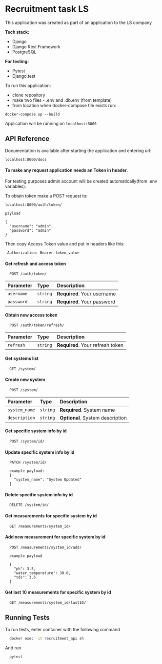 
# Recruitment task LS

This application was created as part of an application to the LS company

**Tech stack:**
 - Django
 - Django Rest Framework
 - PostgreSQL

**For testing:**
 - Pytest
 - Django.test

To run this application:

 - clone repository
 - make two files - .env and .db.env (from template)
 - from location when docker-compose file exists run:
 
  ```
  docker-compose up --build
  ```
  Application will be running on ```localhost:8000```



## API Reference

Documentation is available after starting the application and entering url:

  ```localhost:8000/docs```


#### To make any request application needs an Token in header.

For testing purposes admin account will be created automatically(from .env variables).

To obtain token make a POST request to:

```
localhost:8000/auth/token/

payload

{
  "username": "admin",
  "password": "admin"
}

```


Then copy Access Token value and put in headers like this:

``` Authorization: Bearer token_value```

#### Get refresh and access token

```http
  POST /auth/token/
```

| Parameter | Type     | Description                |
| :-------- | :------- | :------------------------- |
| `username` | `string` | **Required**. Your username |
| `password` | `string` | **Required**. Your password |

#### Obtain new access token

```http
  POST /auth/token/refresh/
```

| Parameter | Type     | Description                |
| :-------- | :------- | :------------------------- |
| `refresh` | `string` | **Required**. Your refresh token |

#### Get systems list

```http
  GET /system/
```

#### Create new system
```http
  POST /system/
```

| Parameter | Type     | Description                |
| :-------- | :------- | :------------------------- |
| `system_name` | `string` | **Required**. System name |
| `description` | `string` | **Optional**. System description |

#### Get specific system info by id
```http
  POST /system/id/
```

#### Update specific system info by id
```http
  PATCH /system/id/

  example payload:
  {
    "system_name": "System Updated"
  }

```


#### Delete specific system info by id
```http
  DELETE /system/id/
```

#### Get measurements for specific system by id

```http
  GET /measurements/system_id/
```

#### Add new measurement for specific system by id

```http
  POST /measurements/system_id/add/

  example payload

  {
    "ph": 3.5,
    "water_temperature": 30.0,
    "tds": 3.5
  }
```

#### Get last 10 measurements for specific system by id

```http
  GET /measurements/system_id/last10/
```

## Running Tests

To run tests, enter container with the following command

```bash
  docker exec -it recruitment_api sh
```

And run
```bash
  pytest
```

